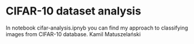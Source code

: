 # CIFAR-10 dataset analysis
In notebook cifar-analysis.ipnyb you can find my approach to classifying images from CIFAR-10 database.
Kamil Matuszelański
